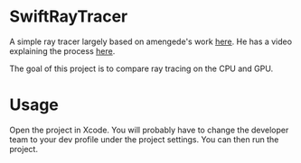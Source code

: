 # SwiftRayTracer

A simple ray tracer largely based on amengede's work [here](https://github.com/amengede/getIntoMetalDev/tree/main/11%20Reflections/finished). He has a video explaining the process [here](https://youtu.be/GjOfrxjwiaU). 

The goal of this project is to compare ray tracing on the CPU and GPU.

# Usage

Open the project in Xcode. You will probably have to change the developer team to your dev profile under the project settings. You can then run the project.
